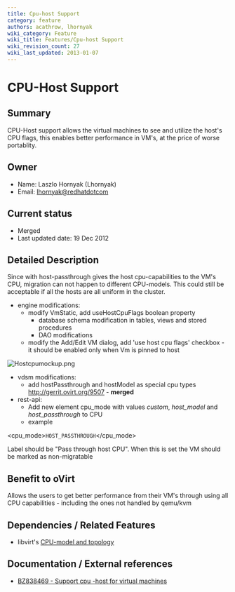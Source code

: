 ```yaml
---
title: Cpu-host Support
category: feature
authors: acathrow, lhornyak
wiki_category: Feature
wiki_title: Features/Cpu-host Support
wiki_revision_count: 27
wiki_last_updated: 2013-01-07
---
```


# CPU-Host Support

## Summary

CPU-Host support allows the virtual machines to see and utilize the host's CPU flags, this enables better performance in VM's, at the price of worse portablity.

## Owner

*   Name: Laszlo Hornyak (Lhornyak)
*   Email: <lhornyak@redhatdotcom>

## Current status

*   Merged
*   Last updated date: 19 Dec 2012

## Detailed Description

Since with host-passthrough gives the host cpu-capabilities to the VM's CPU, migration can not happen to different CPU-models. This could still be acceptable if all the hosts are all uniform in the cluster.

*   engine modifications:
    -   modify VmStatic, add useHostCpuFlags boolean property
        -   database schema modification in tables, views and stored procedures
        -   DAO modifications
    -   modify the Add/Edit VM dialog, add 'use host cpu flags' checkbox - it should be enabled only when Vm is pinned to host

![](/images/wiki/Hostcpumockup.png "Hostcpumockup.png")

*   vdsm modifications:
    -   add hostPassthrough and hostModel as special cpu types <http://gerrit.ovirt.org/9507> - **merged**
*   rest-api:
    -   Add new element cpu_mode with values *custom*, *host_model* and *host_passthrough* to CPU
    -   example

<cpu><topology cores="1" sockets="1"/><cpu_mode>`HOST_PASSTHROUGH`</cpu_mode></cpu>

Label should be "Pass through host CPU". When this is set the VM should be marked as non-migratable

## Benefit to oVirt

Allows the users to get better performance from their VM's through using all CPU capabilities - including the ones not handled by qemu/kvm

## Dependencies / Related Features

*   libvirt's [CPU-model and topology](http://libvirt.org/formatdomain.html#elementsCPU)

## Documentation / External references

*   [BZ838469 - Support cpu -host for virtual machines](https://bugzilla.redhat.com/show_bug.cgi?id=838469)


